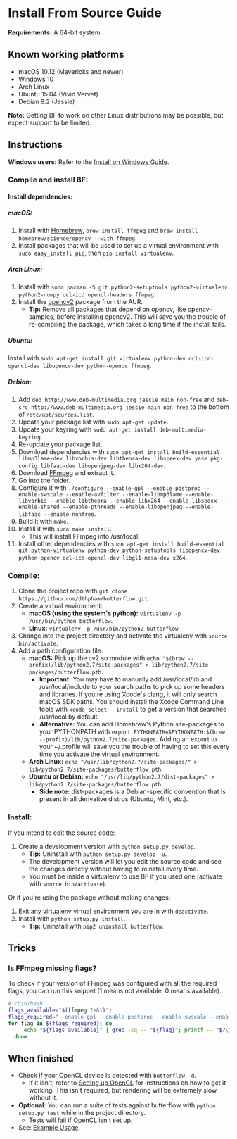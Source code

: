 # Install From Source Guide
**Requirements:** A 64-bit system.

## Known working platforms
* macOS 10.12 (Mavericks and newer)
* Windows 10
* Arch Linux
* Ubuntu 15.04 (Vivid Vervet)
* Debian 8.2 (Jessie)

**Note:** Getting BF to work on other Linux distributions may be possible, but expect support to be limited.

## Instructions
**Windows users:** Refer to the [Install on Windows Guide](Install-On-Windows-Guide.md#install-from-source).

### Compile and install BF:
#### Install dependencies:
##### macOS:
 1. Install with [Homebrew](http://brew.sh/), `brew install ffmpeg` and `brew install homebrew/science/opencv --with-ffmpeg`.
 2. Install packages that will be used to set up a virtual environment with `sudo easy_install pip`, then `pip install virtualenv`.

##### Arch Linux:
 1. Install with `sudo pacman -S git python2-setuptools python2-virtualenv python2-numpy ocl-icd opencl-headers ffmpeg`.
 2. Install the [opencv2](https://aur.archlinux.org/packages/opencv2/) package from the AUR.
      * **Tip:** Remove all packages that depend on opencv, like opencv-samples, before installing opencv2. This will save you the trouble of re-compiling the package, which takes a long time if the install fails.

##### Ubuntu:
Install with `sudo apt-get install git virtualenv python-dev ocl-icd-opencl-dev libopencv-dev python-opencv ffmpeg`.

##### Debian:
 1. Add `deb http://www.deb-multimedia.org jessie main non-free` and `deb-src http://www.deb-multimedia.org jessie main non-free` to the bottom of `/etc/apt/sources.list`.
 2. Update your package list with `sudo apt-get update`.
 3. Update your keyring with `sudo apt-get install deb-multimedia-keyring`.
 4. Re-update your package list.
 5. Download dependencies with `sudo apt-get install build-essential libmp3lame-dev libvorbis-dev libtheora-dev libspeex-dev yasm pkg-config libfaac-dev libopenjpeg-dev libx264-dev`.
 6. Download [FFmpeg](http://ffmpeg.org/releases/) and extract it.
 7. Go into the folder.
 8. Configure it with `./configure --enable-gpl --enable-postproc --enable-swscale --enable-avfilter --enable-libmp3lame --enable-libvorbis --enable-libtheora --enable-libx264 --enable-libspeex --enable-shared --enable-pthreads --enable-libopenjpeg --enable-libfaac --enable-nonfree`.
 9. Build it with `make`.
 10. Install it with `sudo make install`.
      * This will install FFmpeg into /usr/local.
 11. Install other dependencies with `sudo apt-get install build-essential git python-virtualenv python-dev python-setuptools libopencv-dev python-opencv ocl-icd-opencl-dev libgl1-mesa-dev x264`.

### Compile:
1. Clone the project repo with `git clone https://github.com/dthpham/butterflow.git`.
2. Create a virtual environment:
    * **macOS (using the system's python):** `virtualenv -p /usr/bin/python butterflow`.
    * **Linux:** `virtualenv -p /usr/bin/python2 butterflow`.
3. Change into the project directory and activate the virtualenv with `source bin/activate`.
4. Add a path configuration file:
    * **macOS:** Pick up the cv2.so module with `echo "$(brew --prefix)/lib/python2.7/site-packages" > lib/python2.7/site-packages/butterflow.pth`.
        * **Important:** You may have to manually add /usr/local/lib and /usr/local/include to your search paths to pick up some headers and libraries. If you're using Xcode's clang, it will only search macOS SDK paths. You should install the Xcode Command Line tools with `xcode-select --install` to get a version that searches /usr/local by default.
        * **Alternative:** You can add Homebrew's Python site-packages to your PYTHONPATH with `export PYTHONPATH=$PYTHONPATH:$(brew --prefix)/lib/python2.7/site-packages`. Adding an export to your ~/.profile will save you the trouble of having to set this every time you activate the virtual environment.
    * **Arch Linux:** `echo "/usr/lib/python2.7/site-packages/" > lib/python2.7/site-packages/butterflow.pth`.
    * **Ubuntu or Debian:** `echo "/usr/lib/python2.7/dist-packages" > lib/python2.7/site-packages/butterflow.pth`.
        * **Side note:** dist-packages is a Debian-specific convention that is present in all derivative distros (Ubuntu, Mint, etc.).

### Install:
If you intend to edit the source code:
 1. Create a development version with `python setup.py develop`.
     * **Tip:** Uninstall with `python setup.py develop -u`.
     * The development version will let you edit the source code and see the changes directly without having to reinstall every time.
     * You must be inside a virtualenv to use BF if you used one (activate with `source bin/activate`).

Or if you're using the package without making changes:
 1. Exit any virtualenv virtual environment you are in with `deactivate`.
 2. Install with `python setup.py install`.
      * **Tip:** Uninstall with `pip2 uninstall butterflow`.

## Tricks
### Is FFmpeg missing flags?
To check if your version of FFmpeg was configured with all the required flags, you can run this snippet (1 means not available, 0 means available).
```bash
#!/bin/bash
flags_available="$(ffmpeg 2>&1)";
flags_required="--enable-gpl --enable-postproc --enable-swscale --enable-avfilter --enable-libmp3lame --enable-libvorbis --enable-libtheora --enable-libx264 --enable-libspeex --enable-shared --enable-pthreads --enable-libopenjpeg --enable-libfaac --enable-nonfree";
for flag in ${flags_required}; do
     echo "${flags_available}" | grep -sq -- "${flag}"; printf -- "$?\t${flag}\n";
  done
```

## When finished
* Check if your OpenCL device is detected with `butterflow -d`.
   * If it isn't, refer to [Setting up OpenCL](Setting-Up-OpenCL.md) for instructions on how to get it working. This isn't required, but rendering will be extremely slow without it.
* **Optional:** You can run a suite of tests against butterflow with `python setup.py test` while in the project directory.
   * Tests will fail if OpenCL isn't set up.
* See: [Example Usage](https://github.com/dthpham/butterflow/blob/master/docs/Example-Usage.md).
